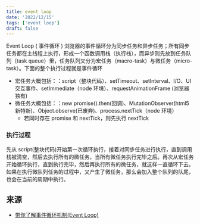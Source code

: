 ```yaml
---
title: event loop
date: '2022/12/15'
tags: ['event loop']
draft: false
---
```


Event Loop ( 事件循环 )
浏览器的事件循环分为同步任务和异步任务；所有同步任务都在主线程上执行，形成一个函数调用栈（执行栈），而异步则先放到任务队列（task queue）里，任务队列又分为宏任务（macro-task）与微任务（micro-task）。下面的整个执行过程就是事件循环

- 宏任务大概包括：：script（整块代码）、setTimeout、setInterval、I/O、UI 交互事件、setImmediate（node 环境）、requestAnimationFrame (浏览器独有)
- 微任务大概包括：：new promise().then(回调)、MutationObserver(html5 新特新)、Object.observe(已废弃)、process.nextTick（node 环境）
  - 若同时存在 promise 和 nextTick，则先执行 nextTick

### 执行过程

先从 script(整块代码)开始第一次循环执行，接着对同步任务进行执行，直到调用栈被清空，然后去执行所有的微任务，当所有微任务执行完毕之后。再次从宏任务开始循环执行，直到执行完毕，然后再执行所有的微任务，就这样一直循环下去。如果在执行微队列任务的过程中，又产生了微任务，那么会加入整个队列的队尾，也会在当前的周期中执行。

## 来源

- [带你了解事件循环机制(Event Loop)](https://blog.csdn.net/weixin_52092151/article/details/119788483)
